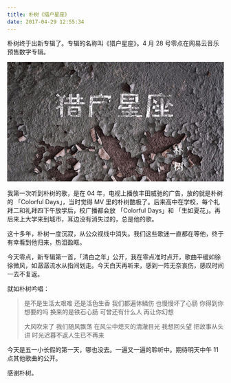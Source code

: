 ```yaml
---
title: 朴树《猎户星座》
date: 2017-04-29 12:55:34
---
```


朴树终于出新专辑了。专辑的名称叫《猎户星座》。4 月 28 号零点在网易云音乐预售数字专辑。

![](https://raw.githubusercontent.com/zywudev/blog-source/master/image/orion.png)

我第一次听到朴树的歌，是在 04 年，电视上播放丰田威驰的广告，放的就是朴树的 「Colorful Days」，当时觉得 MV 里的朴树酷极了。后来高中在学校，每个礼拜二和礼拜四下午放学后，校广播都会放 「Colorful Days」和 「生如夏花」。再后来上大学来到城市，耳边没有消失过的，总是他的歌。

这十多年，朴树一度沉寂，从公众视线中消失。我们这些歌迷一直都在等他，终于有幸看到他归来，热泪盈眶。

今天零点，新专辑第一首，「清白之年」公开，我在零点准时点开，歌曲平缓如徐徐微风，如潺潺流水从指间划走。今天白天再听来，感到一阵无奈哀伤，感叹时间一去不复返。

就如朴树吟唱：

> 是不是生活太艰难
> 还是活色生香
> 我们都遍体鳞伤
> 也慢慢坏了心肠
> 你得到你想要的吗
> 换来的是铁石心肠
> 可曾还有什么人
> 再让你幻想
>
> 大风吹来了
> 我们随风飘荡
> 在风尘中熄灭的清澈目光
> 我想回头望
> 把故事从头讲
> 时光迟暮不返人生已不再来

今天是五一小长假的第一天，哪也没去。一遍又一遍的聆听中。期待明天中午 11 点其他歌曲的公开。

感谢朴树。
